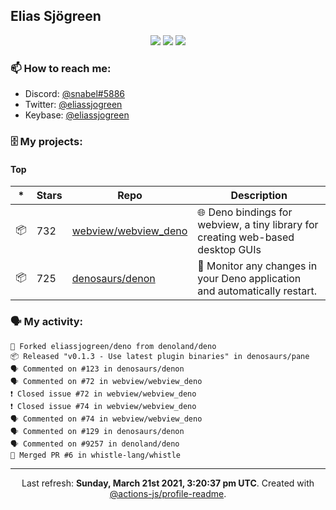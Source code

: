## Elias Sjögreen

<p align="center">
  <img src="https://img.shields.io/badge/🎂-dec. 2003-success" />
  <img src="https://img.shields.io/badge/🌎-Stockholm-informational" />
  <img src="https://img.shields.io/badge/👦-He/Him-informational" />
</p>

### 📫 How to reach me:

- Discord: [@snabel#5886](https://discord.com/users/267978757799673866)
- Twitter: [@eliassjogreen](https://twitter.com/eliassjogreen)
- Keybase: [@eliassjogreen](https://keybase.io/eliassjogreen)

### 🗄 My projects:

#### Top
|*|Stars|Repo|Description|
|---|---|---|---|
| 📦 | 732 | [webview/webview_deno](https://github.com/webview/webview_deno) | 🌐 Deno bindings for webview, a tiny library for creating web-based desktop GUIs |
| 📦 | 725 | [denosaurs/denon](https://github.com/denosaurs/denon) | 👀 Monitor any changes in your Deno application and automatically restart. |

### 🗣 My activity:

```
🍴 Forked eliassjogreen/deno from denoland/deno
📦 Released "v0.1.3 - Use latest plugin binaries" in denosaurs/pane
🗣 Commented on #123 in denosaurs/denon
🗣 Commented on #72 in webview/webview_deno
❗️ Closed issue #72 in webview/webview_deno
❗️ Closed issue #74 in webview/webview_deno
🗣 Commented on #74 in webview/webview_deno
🗣 Commented on #129 in denosaurs/denon
🗣 Commented on #9257 in denoland/deno
🎉 Merged PR #6 in whistle-lang/whistle
```

------------
<p align="center">Last refresh: <b>Sunday, March 21st 2021, 3:20:37 pm UTC</b>. Created with <a href=https://github.com/marketplace/actions/profile-readme>@actions-js/profile-readme</a>.</p>
